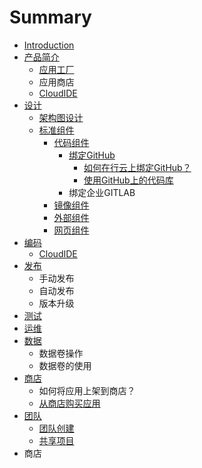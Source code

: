 # Summary

* [Introduction](README.md)
* [产品简介](chapter1.md)
  * [应用工厂](chapter1/ying-yong-gong-chang.md)
  * 应用商店
  * [CloudIDE](chapter1/cloudide.md)
* [设计](she-ji.md)
  * [架构图设计](she-ji/jia-gou-tu-she-ji.md)
  * [标准组件](she-ji/biao-zhun-zu-jian.md)
    * [代码组件](she-ji/dai-ma-zu-jian.md)
      * [绑定GitHub](bang-ding-github.md)
        * [如何在行云上绑定GitHub？](bang-ding-github/ru-he-zai-xing-yun-shang-bang-ding-github.md)
        * [使用GitHub上的代码库](bang-ding-github/ru-he-shi-yong-github-de-dai-ma-ku-ff1f.md)
      * 绑定企业GITLAB
    * [镜像组件](she-ji/jing-xiang-zu-jian.md)
    * [外部组件](she-ji/wai-bu-zu-jian.md)
    * [网页组件](she-ji/wang-ye-zu-jian.md)
* [编码](bian-ma.md)
  * [CloudIDE](bian-ma/cloudide.md)
* [发布](fa-bu.md)
  * 手动发布
  * 自动发布
  * 版本升级
* [测试](ce-shi.md)
* [运维](yun-wei.md)
* [数据](shu-ju.md)
  * 数据卷操作
  * 数据卷的使用
* [商店](shang-dian.md)
  * 如何将应用上架到商店？
  * [从商店购买应用](shang-dian/cong-shang-dian-gou-mai-ying-yong.md)
* [团队](tuan-dui.md)
  * [团队创建](tuan-dui-guan-li/tuan-dui-chuang-jian.md)
  * [共享项目](tuan-dui-guan-li/fen-xiang-xiang-mu.md)
* 商店

